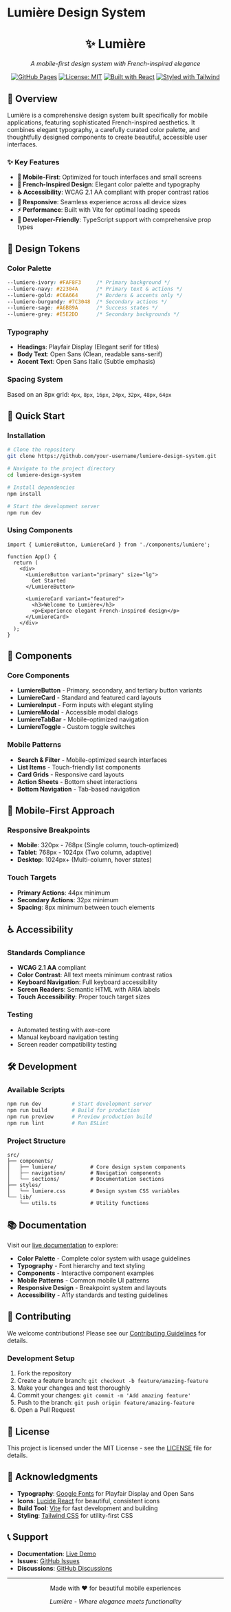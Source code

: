 # Lumière Design System

<div align="center">
  <h1>✨ Lumière</h1>
  <p><em>A mobile-first design system with French-inspired elegance</em></p>
  
  [![GitHub Pages](https://img.shields.io/badge/GitHub%20Pages-Live%20Demo-brightgreen)](https://your-username.github.io/lumiere-design-system)
  [![License: MIT](https://img.shields.io/badge/License-MIT-yellow.svg)](https://opensource.org/licenses/MIT)
  [![Built with React](https://img.shields.io/badge/Built%20with-React-61DAFB)](https://reactjs.org/)
  [![Styled with Tailwind](https://img.shields.io/badge/Styled%20with-Tailwind%20CSS-38B2AC)](https://tailwindcss.com/)
</div>

## 🎨 Overview

Lumière is a comprehensive design system built specifically for mobile applications, featuring sophisticated French-inspired aesthetics. It combines elegant typography, a carefully curated color palette, and thoughtfully designed components to create beautiful, accessible user interfaces.

### ✨ Key Features

- **🎯 Mobile-First**: Optimized for touch interfaces and small screens
- **🎨 French-Inspired Design**: Elegant color palette and typography
- **♿ Accessibility**: WCAG 2.1 AA compliant with proper contrast ratios
- **📱 Responsive**: Seamless experience across all device sizes
- **⚡ Performance**: Built with Vite for optimal loading speeds
- **🔧 Developer-Friendly**: TypeScript support with comprehensive prop types

## 🎨 Design Tokens

### Color Palette
```css
--lumiere-ivory: #FAF8F3     /* Primary background */
--lumiere-navy: #22304A      /* Primary text & actions */
--lumiere-gold: #C6A664      /* Borders & accents only */
--lumiere-burgundy: #7C3048  /* Secondary actions */
--lumiere-sage: #A6B89A      /* Success states */
--lumiere-grey: #E5E2DD      /* Secondary backgrounds */
```

### Typography
- **Headings**: Playfair Display (Elegant serif for titles)
- **Body Text**: Open Sans (Clean, readable sans-serif)
- **Accent Text**: Open Sans Italic (Subtle emphasis)

### Spacing System
Based on an 8px grid: `4px`, `8px`, `16px`, `24px`, `32px`, `48px`, `64px`

## 🚀 Quick Start

### Installation

```bash
# Clone the repository
git clone https://github.com/your-username/lumiere-design-system.git

# Navigate to the project directory
cd lumiere-design-system

# Install dependencies
npm install

# Start the development server
npm run dev
```

### Using Components

```tsx
import { LumiereButton, LumiereCard } from './components/lumiere';

function App() {
  return (
    <div>
      <LumiereButton variant="primary" size="lg">
        Get Started
      </LumiereButton>
      
      <LumiereCard variant="featured">
        <h3>Welcome to Lumière</h3>
        <p>Experience elegant French-inspired design</p>
      </LumiereCard>
    </div>
  );
}
```

## 📱 Components

### Core Components
- **LumiereButton** - Primary, secondary, and tertiary button variants
- **LumiereCard** - Standard and featured card layouts
- **LumiereInput** - Form inputs with elegant styling
- **LumiereModal** - Accessible modal dialogs
- **LumiereTabBar** - Mobile-optimized navigation
- **LumiereToggle** - Custom toggle switches

### Mobile Patterns
- **Search & Filter** - Mobile-optimized search interfaces
- **List Items** - Touch-friendly list components
- **Card Grids** - Responsive card layouts
- **Action Sheets** - Bottom sheet interactions
- **Bottom Navigation** - Tab-based navigation

## 🎯 Mobile-First Approach

### Responsive Breakpoints
- **Mobile**: 320px - 768px (Single column, touch-optimized)
- **Tablet**: 768px - 1024px (Two column, adaptive)
- **Desktop**: 1024px+ (Multi-column, hover states)

### Touch Targets
- **Primary Actions**: 44px minimum
- **Secondary Actions**: 32px minimum
- **Spacing**: 8px minimum between touch elements

## ♿ Accessibility

### Standards Compliance
- **WCAG 2.1 AA** compliant
- **Color Contrast**: All text meets minimum contrast ratios
- **Keyboard Navigation**: Full keyboard accessibility
- **Screen Readers**: Semantic HTML with ARIA labels
- **Touch Accessibility**: Proper touch target sizes

### Testing
- Automated testing with axe-core
- Manual keyboard navigation testing
- Screen reader compatibility testing

## 🛠️ Development

### Available Scripts

```bash
npm run dev          # Start development server
npm run build        # Build for production
npm run preview      # Preview production build
npm run lint         # Run ESLint
```

### Project Structure

```
src/
├── components/
│   ├── lumiere/           # Core design system components
│   ├── navigation/        # Navigation components
│   └── sections/          # Documentation sections
├── styles/
│   └── lumiere.css        # Design system CSS variables
└── lib/
    └── utils.ts           # Utility functions
```

## 📚 Documentation

Visit our [live documentation](https://your-username.github.io/lumiere-design-system) to explore:

- **Color Palette** - Complete color system with usage guidelines
- **Typography** - Font hierarchy and text styling
- **Components** - Interactive component examples
- **Mobile Patterns** - Common mobile UI patterns
- **Responsive Design** - Breakpoint system and layouts
- **Accessibility** - A11y standards and testing guidelines

## 🤝 Contributing

We welcome contributions! Please see our [Contributing Guidelines](CONTRIBUTING.md) for details.

### Development Setup

1. Fork the repository
2. Create a feature branch: `git checkout -b feature/amazing-feature`
3. Make your changes and test thoroughly
4. Commit your changes: `git commit -m 'Add amazing feature'`
5. Push to the branch: `git push origin feature/amazing-feature`
6. Open a Pull Request

## 📄 License

This project is licensed under the MIT License - see the [LICENSE](LICENSE) file for details.

## 🙏 Acknowledgments

- **Typography**: [Google Fonts](https://fonts.google.com/) for Playfair Display and Open Sans
- **Icons**: [Lucide React](https://lucide.dev/) for beautiful, consistent icons
- **Build Tool**: [Vite](https://vitejs.dev/) for fast development and building
- **Styling**: [Tailwind CSS](https://tailwindcss.com/) for utility-first CSS

## 📞 Support

- **Documentation**: [Live Demo](https://your-username.github.io/lumiere-design-system)
- **Issues**: [GitHub Issues](https://github.com/your-username/lumiere-design-system/issues)
- **Discussions**: [GitHub Discussions](https://github.com/your-username/lumiere-design-system/discussions)

---

<div align="center">
  <p>Made with ❤️ for beautiful mobile experiences</p>
  <p><em>Lumière - Where elegance meets functionality</em></p>
</div>